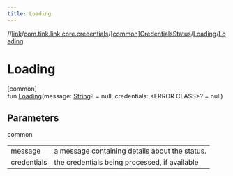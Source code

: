 ```yaml
---
title: Loading
---
```

//[link](../../../../index.html)/[com.tink.link.core.credentials](../../index.html)/[[common]CredentialsStatus](../index.html)/[Loading](index.html)/[Loading](-loading.html)



# Loading



[common]\
fun [Loading](-loading.html)(message: [String](https://kotlinlang.org/api/latest/jvm/stdlib/kotlin/-string/index.html)? = null, credentials: &lt;ERROR CLASS&gt;? = null)



## Parameters


common

| | |
|---|---|
| message | a message containing details about the status. |
| credentials | the credentials being processed, if available |




